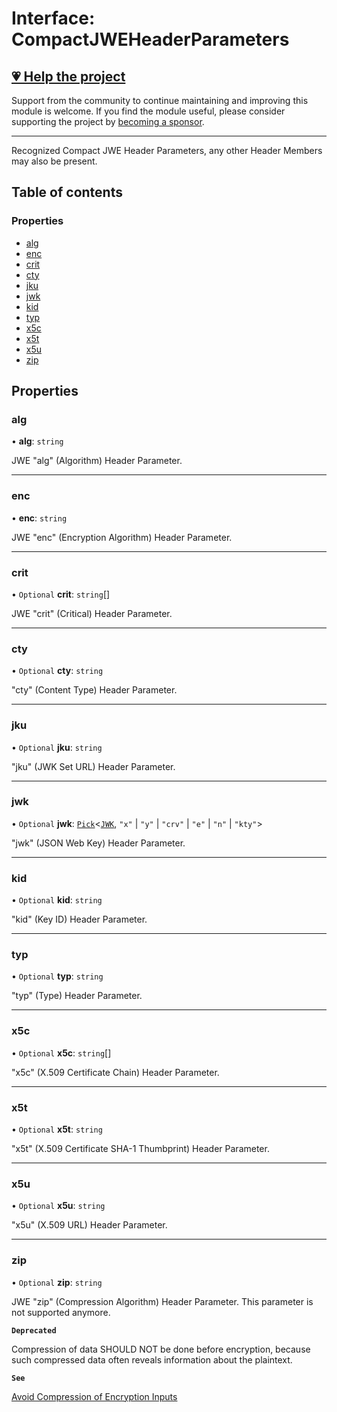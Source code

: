 # Interface: CompactJWEHeaderParameters

## [💗 Help the project](https://github.com/sponsors/panva)

Support from the community to continue maintaining and improving this module is welcome. If you find the module useful, please consider supporting the project by [becoming a sponsor](https://github.com/sponsors/panva).

---

Recognized Compact JWE Header Parameters, any other Header Members may also be present.

## Table of contents

### Properties

- [alg](types.CompactJWEHeaderParameters.md#alg)
- [enc](types.CompactJWEHeaderParameters.md#enc)
- [crit](types.CompactJWEHeaderParameters.md#crit)
- [cty](types.CompactJWEHeaderParameters.md#cty)
- [jku](types.CompactJWEHeaderParameters.md#jku)
- [jwk](types.CompactJWEHeaderParameters.md#jwk)
- [kid](types.CompactJWEHeaderParameters.md#kid)
- [typ](types.CompactJWEHeaderParameters.md#typ)
- [x5c](types.CompactJWEHeaderParameters.md#x5c)
- [x5t](types.CompactJWEHeaderParameters.md#x5t)
- [x5u](types.CompactJWEHeaderParameters.md#x5u)
- [zip](types.CompactJWEHeaderParameters.md#zip)

## Properties

### alg

• **alg**: `string`

JWE "alg" (Algorithm) Header Parameter.

___

### enc

• **enc**: `string`

JWE "enc" (Encryption Algorithm) Header Parameter.

___

### crit

• `Optional` **crit**: `string`[]

JWE "crit" (Critical) Header Parameter.

___

### cty

• `Optional` **cty**: `string`

"cty" (Content Type) Header Parameter.

___

### jku

• `Optional` **jku**: `string`

"jku" (JWK Set URL) Header Parameter.

___

### jwk

• `Optional` **jwk**: [`Pick`]( https://www.typescriptlang.org/docs/handbook/utility-types.html#picktype-keys )\<[`JWK`](types.JWK.md), ``"x"`` \| ``"y"`` \| ``"crv"`` \| ``"e"`` \| ``"n"`` \| ``"kty"``\>

"jwk" (JSON Web Key) Header Parameter.

___

### kid

• `Optional` **kid**: `string`

"kid" (Key ID) Header Parameter.

___

### typ

• `Optional` **typ**: `string`

"typ" (Type) Header Parameter.

___

### x5c

• `Optional` **x5c**: `string`[]

"x5c" (X.509 Certificate Chain) Header Parameter.

___

### x5t

• `Optional` **x5t**: `string`

"x5t" (X.509 Certificate SHA-1 Thumbprint) Header Parameter.

___

### x5u

• `Optional` **x5u**: `string`

"x5u" (X.509 URL) Header Parameter.

___

### zip

• `Optional` **zip**: `string`

JWE "zip" (Compression Algorithm) Header Parameter. This parameter is not supported anymore.

**`Deprecated`**

Compression of data SHOULD NOT be done before encryption, because such compressed
  data often reveals information about the plaintext.

**`See`**

[Avoid Compression of Encryption Inputs](https://www.rfc-editor.org/rfc/rfc8725#name-avoid-compression-of-encryp)
